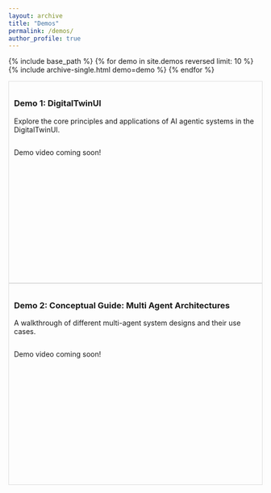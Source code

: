```yaml
---
layout: archive
title: "Demos"
permalink: /demos/
author_profile: true
---
```


{% include base_path %}
{% for demo in site.demos reversed limit: 10 %}
{% include archive-single.html demo=demo %}
{% endfor %}

<div style="flex: 1 1 45%; border: 1px solid #ddd; padding: 10px;">
  <h3>Demo 1: DigitalTwinUI</h3>
  <p>Explore the core principles and applications of AI agentic systems in the DigitalTwinUI.</p>
  <div style="position: relative; padding-bottom: 56.25%; height: 0; overflow: hidden;">
    <!-- Commented out YouTube iframe for now -->
    <!-- <iframe
      src="https://www.youtube.com/embed/eHEHE2fpnWQ"
      frameborder="0"
      allow="accelerometer; autoplay; clipboard-write; encrypted-media; gyroscope; picture-in-picture"
      allowfullscreen
      style="position: absolute; top:0; left:0; width:100%; height:100%;">
    </iframe> -->
    <p>Demo video coming soon!</p>
  </div>
</div>

<div style="flex: 1 1 45%; border: 1px solid #ddd; padding: 10px;">
  <h3>Demo 2: Conceptual Guide: Multi Agent Architectures</h3>
  <p>A walkthrough of different multi-agent system designs and their use cases.</p>
  <div style="position: relative; padding-bottom: 56.25%; height: 0; overflow: hidden;">
    <!-- Commented out YouTube iframe for now -->
    <!-- <iframe
      src="https://www.youtube.com/embed/4nZl32FwU-o"
      frameborder="0"
      allow="accelerometer; autoplay; clipboard-write; encrypted-media; gyroscope; picture-in-picture"
      allowfullscreen
      style="position: absolute; top:0; left:0; width:100%; height:100%;">
    </iframe> -->
    <p>Demo video coming soon!</p>
  </div>
</div>
